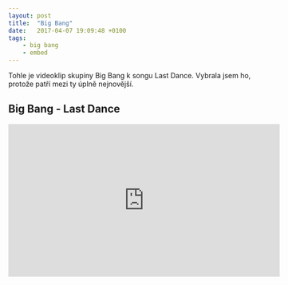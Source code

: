 ```yaml
---
layout: post
title:  "Big Bang"
date:   2017-04-07 19:09:48 +0100
tags: 
    - big bang
    - embed
---
```


Tohle je videoklip skupiny Big Bang k songu Last Dance. Vybrala jsem ho, protože patří mezi ty úplně nejnovější.

## Big Bang - Last Dance

<iframe src='http://www.vlive.tv/embed/18628?autoPlay=true' frameborder='no' scrolling='no' marginwidth='0' marginheight='0' WIDTH='544' HEIGHT='306' allowfullscreen></iframe>
